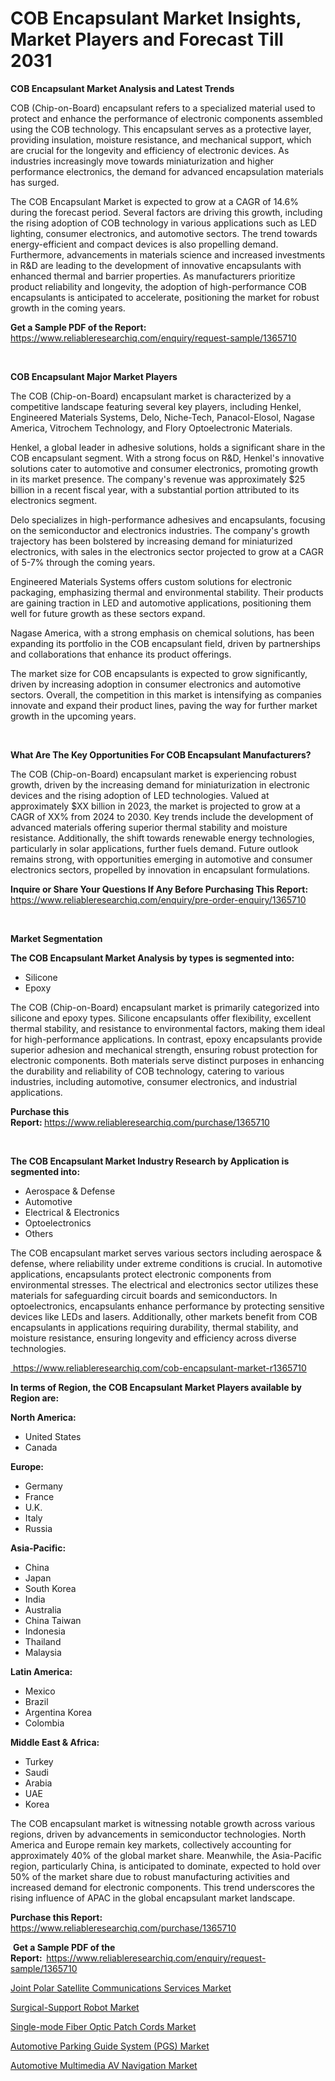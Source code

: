 <p><h1>COB Encapsulant Market Insights, Market Players and Forecast Till 2031</h1></p><p><strong>COB Encapsulant Market Analysis and Latest Trends</strong></p>
<p><p>COB (Chip-on-Board) encapsulant refers to a specialized material used to protect and enhance the performance of electronic components assembled using the COB technology. This encapsulant serves as a protective layer, providing insulation, moisture resistance, and mechanical support, which are crucial for the longevity and efficiency of electronic devices. As industries increasingly move towards miniaturization and higher performance electronics, the demand for advanced encapsulation materials has surged.</p><p>The COB Encapsulant Market is expected to grow at a CAGR of 14.6% during the forecast period. Several factors are driving this growth, including the rising adoption of COB technology in various applications such as LED lighting, consumer electronics, and automotive sectors. The trend towards energy-efficient and compact devices is also propelling demand. Furthermore, advancements in materials science and increased investments in R&D are leading to the development of innovative encapsulants with enhanced thermal and barrier properties. As manufacturers prioritize product reliability and longevity, the adoption of high-performance COB encapsulants is anticipated to accelerate, positioning the market for robust growth in the coming years.</p></p>
<p><strong>Get a Sample PDF of the Report:&nbsp;</strong> <a href="https://www.reliableresearchiq.com/enquiry/request-sample/1365710?utm_campaign=1087&utm_medium=2&utm_source=Github&utm_content=ia&utm_term=11102024&utm_id=cob-encapsulant">https://www.reliableresearchiq.com/enquiry/request-sample/1365710</a></p>
<p>&nbsp;</p>
<p><strong>COB Encapsulant Major Market Players</strong></p>
<p><p>The COB (Chip-on-Board) encapsulant market is characterized by a competitive landscape featuring several key players, including Henkel, Engineered Materials Systems, Delo, Niche-Tech, Panacol-Elosol, Nagase America, Vitrochem Technology, and Flory Optoelectronic Materials. </p><p>Henkel, a global leader in adhesive solutions, holds a significant share in the COB encapsulant segment. With a strong focus on R&D, Henkel's innovative solutions cater to automotive and consumer electronics, promoting growth in its market presence. The company's revenue was approximately $25 billion in a recent fiscal year, with a substantial portion attributed to its electronics segment.</p><p>Delo specializes in high-performance adhesives and encapsulants, focusing on the semiconductor and electronics industries. The company's growth trajectory has been bolstered by increasing demand for miniaturized electronics, with sales in the electronics sector projected to grow at a CAGR of 5-7% through the coming years.</p><p>Engineered Materials Systems offers custom solutions for electronic packaging, emphasizing thermal and environmental stability. Their products are gaining traction in LED and automotive applications, positioning them well for future growth as these sectors expand.</p><p>Nagase America, with a strong emphasis on chemical solutions, has been expanding its portfolio in the COB encapsulant field, driven by partnerships and collaborations that enhance its product offerings. </p><p>The market size for COB encapsulants is expected to grow significantly, driven by increasing adoption in consumer electronics and automotive sectors. Overall, the competition in this market is intensifying as companies innovate and expand their product lines, paving the way for further market growth in the upcoming years.</p></p>
<p>&nbsp;</p>
<p><strong>What Are The Key Opportunities For COB Encapsulant Manufacturers?</strong></p>
<p><p>The COB (Chip-on-Board) encapsulant market is experiencing robust growth, driven by the increasing demand for miniaturization in electronic devices and the rising adoption of LED technologies. Valued at approximately $XX billion in 2023, the market is projected to grow at a CAGR of XX% from 2024 to 2030. Key trends include the development of advanced materials offering superior thermal stability and moisture resistance. Additionally, the shift towards renewable energy technologies, particularly in solar applications, further fuels demand. Future outlook remains strong, with opportunities emerging in automotive and consumer electronics sectors, propelled by innovation in encapsulant formulations.</p></p>
<p><strong>Inquire or Share Your Questions If Any Before Purchasing This Report:</strong> <a href="https://www.reliableresearchiq.com/enquiry/pre-order-enquiry/1365710?utm_campaign=1087&utm_medium=2&utm_source=Github&utm_content=ia&utm_term=11102024&utm_id=cob-encapsulant">https://www.reliableresearchiq.com/enquiry/pre-order-enquiry/1365710</a></p>
<p>&nbsp;</p>
<p><strong>Market Segmentation</strong></p>
<p><strong>The COB Encapsulant Market Analysis by types is segmented into:</strong></p>
<p><ul><li>Silicone</li><li>Epoxy</li></ul></p>
<p><p>The COB (Chip-on-Board) encapsulant market is primarily categorized into silicone and epoxy types. Silicone encapsulants offer flexibility, excellent thermal stability, and resistance to environmental factors, making them ideal for high-performance applications. In contrast, epoxy encapsulants provide superior adhesion and mechanical strength, ensuring robust protection for electronic components. Both materials serve distinct purposes in enhancing the durability and reliability of COB technology, catering to various industries, including automotive, consumer electronics, and industrial applications.</p></p>
<p><strong>Purchase this Report:&nbsp;</strong><a href="https://www.reliableresearchiq.com/purchase/1365710?utm_campaign=1087&utm_medium=2&utm_source=Github&utm_content=ia&utm_term=11102024&utm_id=cob-encapsulant">https://www.reliableresearchiq.com/purchase/1365710</a></p>
<p>&nbsp;</p>
<p><strong>The COB Encapsulant Market Industry Research by Application is segmented into:</strong></p>
<p><ul><li>Aerospace & Defense</li><li>Automotive</li><li>Electrical & Electronics</li><li>Optoelectronics</li><li>Others</li></ul></p>
<p><p>The COB encapsulant market serves various sectors including aerospace & defense, where reliability under extreme conditions is crucial. In automotive applications, encapsulants protect electronic components from environmental stresses. The electrical and electronics sector utilizes these materials for safeguarding circuit boards and semiconductors. In optoelectronics, encapsulants enhance performance by protecting sensitive devices like LEDs and lasers. Additionally, other markets benefit from COB encapsulants in applications requiring durability, thermal stability, and moisture resistance, ensuring longevity and efficiency across diverse technologies.</p></p>
<p><a href="https://www.reliableresearchiq.com/cob-encapsulant-market-r1365710?utm_campaign=1087&utm_medium=2&utm_source=Github&utm_content=ia&utm_term=11102024&utm_id=cob-encapsulant">&nbsp;https://www.reliableresearchiq.com/cob-encapsulant-market-r1365710</a></p>
<p><strong>In terms of Region, the COB Encapsulant Market Players available by Region are:</strong></p>
<p>
    <p> <strong> North America: </strong>
        <ul>
            <li>United States</li>
            <li>Canada</li>
        </ul>
        </p> 
    <p> <strong> Europe: </strong>
        <ul>
            <li>Germany</li>
            <li>France</li>
            <li>U.K.</li>
            <li>Italy</li>
            <li>Russia</li>
        </ul>
        </p> 
    <p> <strong> Asia-Pacific: </strong>
        <ul>
            <li>China</li>
            <li>Japan</li>
            <li>South Korea</li>
            <li>India</li>
            <li>Australia</li>
            <li>China Taiwan</li>
            <li>Indonesia</li>
            <li>Thailand</li>
            <li>Malaysia</li>
        </ul>
        </p> 
    <p> <strong> Latin America: </strong>
        <ul>
            <li>Mexico</li>
            <li>Brazil</li>
            <li>Argentina Korea</li>
            <li>Colombia</li>
        </ul>
        </p> 
    <p> <strong> Middle East & Africa: </strong>
        <ul>
            <li>Turkey</li>
            <li>Saudi</li>
            <li>Arabia</li>
            <li>UAE</li>
            <li>Korea</li>
        </ul>
    </p>
    </p>
<p><p>The COB encapsulant market is witnessing notable growth across various regions, driven by advancements in semiconductor technologies. North America and Europe remain key markets, collectively accounting for approximately 40% of the global market share. Meanwhile, the Asia-Pacific region, particularly China, is anticipated to dominate, expected to hold over 50% of the market share due to robust manufacturing activities and increased demand for electronic components. This trend underscores the rising influence of APAC in the global encapsulant market landscape.</p></p>
<p><strong>Purchase this Report: </strong><a href="https://www.reliableresearchiq.com/purchase/1365710?utm_campaign=1087&utm_medium=2&utm_source=Github&utm_content=ia&utm_term=11102024&utm_id=cob-encapsulant">https://www.reliableresearchiq.com/purchase/1365710</a></p>
<p>&nbsp;<strong>Get a Sample PDF of the Report:&nbsp;&nbsp;</strong><a href="https://www.reliableresearchiq.com/enquiry/request-sample/1365710?utm_campaign=1087&utm_medium=2&utm_source=Github&utm_content=ia&utm_term=11102024&utm_id=cob-encapsulant">https://www.reliableresearchiq.com/enquiry/request-sample/1365710</a></p>
<p><strong></strong></p>
<p><p><a href="https://issuu.com/reportprime-2/docs/joint-polar-satellite-communication_60f82d1f0cf6bc?utm_campaign=1087&utm_medium=2&utm_source=Github&utm_content=ia&utm_term=11102024&utm_id=cob-encapsulant">Joint Polar Satellite Communications Services Market</a></p><p><a href="https://www.linkedin.com/pulse/surgical-support-robot-market-share-size-trends-industry-lux0e?utm_campaign=1087&utm_medium=2&utm_source=Github&utm_content=ia&utm_term=11102024&utm_id=cob-encapsulant">Surgical-Support Robot Market</a></p><p><a href="https://issuu.com/reportprime-2/docs/single-mode-fiber-optic-patch-cords_bebcb8adc86f5c?utm_campaign=1087&utm_medium=2&utm_source=Github&utm_content=ia&utm_term=11102024&utm_id=cob-encapsulant">Single-mode Fiber Optic Patch Cords Market</a></p><p><a href="https://www.linkedin.com/pulse/automotive-parking-guide-system-pgs-market-trends-detailed-3nnye?utm_campaign=1087&utm_medium=2&utm_source=Github&utm_content=ia&utm_term=11102024&utm_id=cob-encapsulant">Automotive Parking Guide System (PGS) Market</a></p><p><a href="https://www.linkedin.com/pulse/automotive-multimedia-av-navigation-market-trends-insights-wresc?utm_campaign=1087&utm_medium=2&utm_source=Github&utm_content=ia&utm_term=11102024&utm_id=cob-encapsulant">Automotive Multimedia AV Navigation Market</a></p></p>